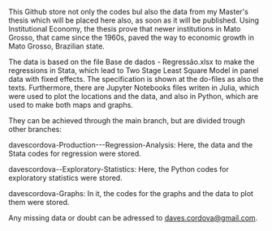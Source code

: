 This Github store not only the codes bul also the data from my Master's thesis which will be placed here also, as soon as it will be published. 
Using Institutional Economy, the thesis prove that newer institutions in Mato Grosso, that came since the 1960s, paved the way to economic growth in Mato Grosso, Brazilian state.

The data is based on the file Base de dados - Regressão.xlsx to make the regressions in Stata, which lead to Two Stage Least Square Model in panel data with fixed effects.
The specification is shown at the do-files as also the texts.
Furthermore, there are Jupyter Notebooks files writen in Julia, which were used to plot the locations and the data, and also in Python, which are used to make both maps and graphs.

They can be achieved through the main branch, but are divided trough other branches:

davescordova-Production---Regression-Analysis: Here, the data and the Stata codes for regression were stored.

davescordova--Exploratory-Statistics: Here, the Python codes for exploratory statistics were stored.

davescordova-Graphs: In it, the codes for the graphs and the data to plot them were stored.


Any missing data or doubt can be adressed to daves.cordova@gmail.com.
